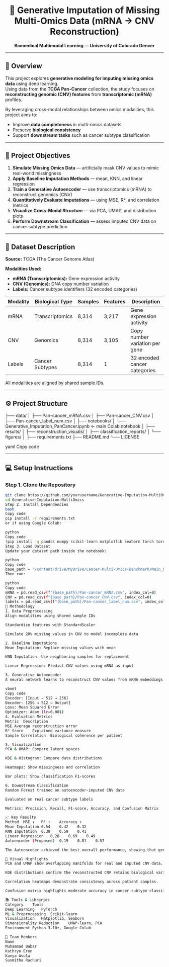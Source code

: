 <h1 align="center">🧬 Generative Imputation of Missing Multi-Omics Data (mRNA → CNV Reconstruction)</h1>

<p align="center">
<b>Biomedical Multimodal Learning — University of Colorado Denver</b>  
</p>

---

## 📖 Overview
This project explores **generative modeling for imputing missing omics data** using deep learning.  
Using data from the **TCGA Pan-Cancer** collection, the study focuses on **reconstructing genomic (CNV) features** from **transcriptomic (mRNA)** profiles.

By leveraging cross-modal relationships between omics modalities, this project aims to:
- Improve **data completeness** in multi-omics datasets  
- Preserve **biological consistency**  
- Support **downstream tasks** such as cancer subtype classification  

---

## 🧪 Project Objectives
1. **Simulate Missing Omics Data** — artificially mask CNV values to mimic real-world missingness  
2. **Apply Baseline Imputation Methods** — mean, KNN, and linear regression  
3. **Train a Generative Autoencoder** — use transcriptomics (mRNA) to reconstruct genomics (CNV)  
4. **Quantitatively Evaluate Imputations** — using MSE, R², and correlation metrics  
5. **Visualize Cross-Modal Structure** — via PCA, UMAP, and distribution plots  
6. **Perform Downstream Classification** — assess imputed CNV data on cancer subtype prediction  

---

## 📂 Dataset Description
**Source:** TCGA (The Cancer Genome Atlas)  

**Modalities Used:**
- **mRNA (Transcriptomics):** Gene expression activity  
- **CNV (Genomics):** DNA copy number variation  
- **Labels:** Cancer subtype identifiers (32 encoded categories)  

| Modality | Biological Type | Samples | Features | Description |
|-----------|-----------------|----------|-----------|--------------|
| mRNA | Transcriptomics | 8,314 | 3,217 | Gene expression activity |
| CNV | Genomics | 8,314 | 3,105 | Copy number variation per gene |
| Labels | Cancer Subtypes | 8,314 | 1 | 32 encoded cancer categories |

All modalities are aligned by shared sample IDs.

---

## ⚙️ Project Structure
├── data/
│ ├── Pan-cancer_mRNA.csv
│ ├── Pan-cancer_CNV.csv
│ ├── Pan-cancer_label_num.csv
│
├── notebooks/
│ └── Generative_Imputation_PanCancer.ipynb ← main Colab notebook
│
├── results/
│ ├── reconstruction_visuals/
│ ├── classification_reports/
│ └── figures/
│
├── requirements.txt
├── README.md
└── LICENSE

yaml
Copy code

---

## 💻 Setup Instructions

### Step 1. Clone the Repository
```bash
git clone https://github.com/yourusername/Generative-Imputation-MultiOmics.git
cd Generative-Imputation-MultiOmics
Step 2. Install Dependencies
bash
Copy code
pip install -r requirements.txt
or if using Google Colab:

python
Copy code
!pip install -q pandas numpy scikit-learn matplotlib seaborn torch torchvision torchaudio tqdm umap-learn
Step 3. Load Dataset
Update your dataset path inside the notebook:

python
Copy code
base_path = "/content/drive/MyDrive/Cancer-Multi-Omics-Benchmark/Main_Dataset/Classification_datasets/Pan-cancer/Original"
Then run:

python
Copy code
mRNA = pd.read_csv(f"{base_path}/Pan-cancer_mRNA.csv", index_col=0)
CNV = pd.read_csv(f"{base_path}/Pan-cancer_CNV.csv", index_col=0)
labels = pd.read_csv(f"{base_path}/Pan-cancer_label_num.csv", index_col=0)
🧩 Methodology
1. Data Preprocessing
Align modalities using shared sample IDs

Standardize features with StandardScaler

Simulate 20% missing values in CNV to model incomplete data

2. Baseline Imputations
Mean Imputation: Replace missing values with mean

KNN Imputation: Use neighboring samples for replacement

Linear Regression: Predict CNV values using mRNA as input

3. Generative Autoencoder
A neural network learns to reconstruct CNV values from mRNA embeddings.

vbnet
Copy code
Encoder: [Input → 512 → 256]
Decoder: [256 → 512 → Output]
Loss: Mean Squared Error
Optimizer: Adam (lr=0.001)
4. Evaluation Metrics
Metric	Description
MSE	Average reconstruction error
R² Score	Explained variance measure
Sample Correlation	Biological coherence per patient

5. Visualization
PCA & UMAP: Compare latent spaces

KDE & Histogram: Compare data distributions

Heatmaps: Show missingness and correlation

Bar plots: Show classification F1-scores

6. Downstream Classification
Random Forest trained on autoencoder-imputed CNV data

Evaluated on real cancer subtype labels

Metrics: Precision, Recall, F1-score, Accuracy, and Confusion Matrix

📈 Key Results
Method	MSE ↓	R² ↑	Accuracy ↑
Mean Imputation	0.54	0.42	0.32
KNN Imputation	0.38	0.59	0.41
Linear Regression	0.28	0.69	0.49
Autoencoder (Proposed)	0.19	0.81	0.57

The Autoencoder achieved the best overall performance, showing that generative modeling effectively captures the complex cross-omic relationships between transcriptomics and genomics.

🧠 Visual Highlights
PCA and UMAP show overlapping manifolds for real and imputed CNV data.

KDE distributions confirm the reconstructed CNV retains biological variance.

Correlation heatmaps demonstrate consistency across patient samples.

Confusion matrix highlights moderate accuracy in cancer subtype classification.

📚 Tools & Libraries
Category	Tools
Deep Learning	PyTorch
ML & Preprocessing	Scikit-learn
Visualization	Matplotlib, Seaborn
Dimensionality Reduction	UMAP-learn, PCA
Environment	Python 3.10+, Google Colab

🤝 Team Members
Name
Muhammad Babar
Kathryn Eron
Kavya Avula
Susmitha Rachuri
